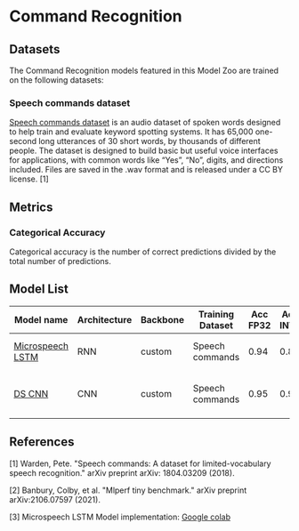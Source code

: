 # Command Recognition

## Datasets

The Command Recognition models featured in this Model Zoo are trained on the following datasets:

### Speech commands dataset

[Speech commands dataset](https://arxiv.org/abs/1804.03209) is an audio dataset of spoken words designed to help train and evaluate keyword spotting systems. It has 65,000 one-second
long utterances of 30 short words, by thousands of different people. The dataset is designed to build basic but useful
voice interfaces for applications, with common words like “Yes”, “No”, digits, and directions included. Files are saved
in the .wav format and is released under a CC BY license. [1]

## Metrics

### Categorical Accuracy

Categorical accuracy is the number of correct predictions divided by the total number of predictions.

## Model List

 Model name                                        | Architecture | Backbone | Training Dataset | Acc FP32 | Acc INT8 | Input size      | OPS     | MParams | FP32 Size | INT8 Size | Compatibility               
---------------------------------------------------|--------------|----------|------------------|----------|----------|-----------------|---------|---------|-----------|-----------|-----------------------------
 [Microspeech LSTM](./micro-speech-LSTM/README.md) | RNN          | custom   | Speech commands  | 0.94     | 0.87     | (1, 49, 257)    | 0.023 M | 119923  | 122 KB    | 123 KB    | i.MX 8MP, i.MX 93           
 [DS CNN](./keyword-spotting_DSCNN/README.md)      | CNN          | custom   | Speech commands  | 0.95     | 0.92     | (1, 49, 10,  1) | 5M      | 23 756  | 43 KB     | 53 KB     | i.MX 8MP, i.MX 93, MCX N947 

## References

[1] Warden, Pete. "Speech commands: A dataset for limited-vocabulary speech recognition." arXiv preprint arXiv:
1804.03209 (2018).

[2] Banbury, Colby, et al. "Mlperf tiny benchmark." arXiv preprint arXiv:2106.07597 (2021).

[3] Microspeech LSTM Model
implementation: [Google colab](https://colab.research.google.com/github/tensorflow/tflite-micro/blob/main/third_party/xtensa/examples/micro_speech_lstm/train/micro_speech_with_lstm_op.ipynb)